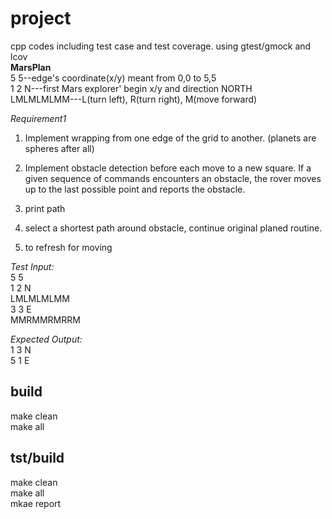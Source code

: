# project 
cpp codes including test case and test coverage.
using gtest/gmock and lcov  
**MarsPlan**    
5 5--edge's coordinate(x/y) meant from 0,0 to 5,5  
1 2 N---first Mars explorer' begin x/y and direction NORTH  
LMLMLMLMM---L(turn left), R(turn right), M(move forward)  

*Requirement1*  
1. Implement wrapping from one edge of the grid to another. (planets are spheres after all)  
2. Implement obstacle detection before each move to a new square. 
If a given sequence of commands encounters an obstacle, 
the rover moves up to the last possible point and reports the obstacle.  
  
3. print path  
4. select a shortest path around obstacle, continue original planed routine.   
5. to refresh for moving  

*Test Input:*   
5 5  
1 2 N  
LMLMLMLMM  
3 3 E  
MMRMMRMRRM  
  
*Expected Output:*    
1 3 N  
5 1 E  
  
  

build  
------------  
make clean  
make all  

tst/build  
------------  
make clean  
make all  
mkae report
